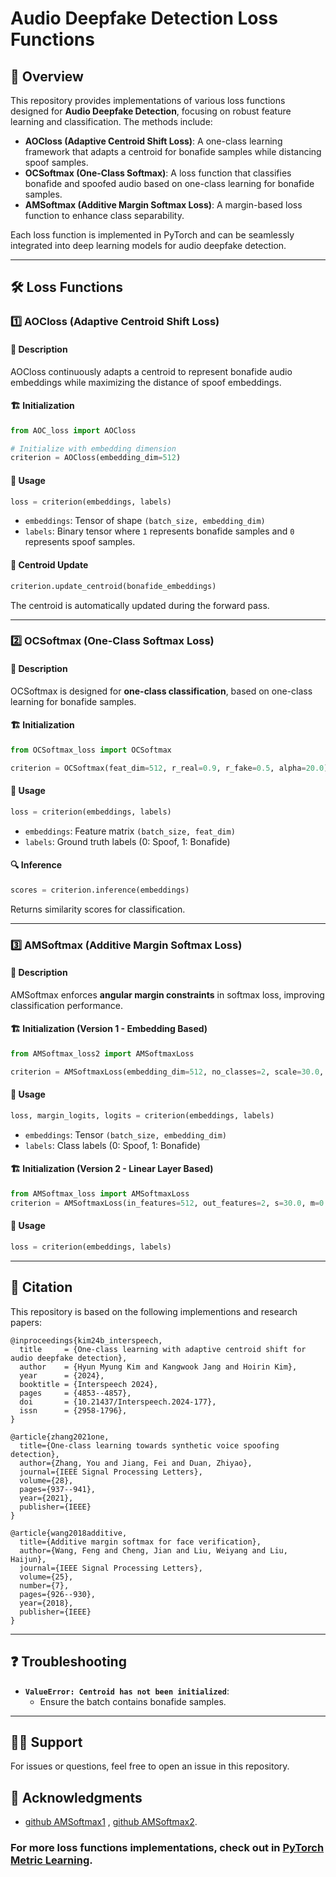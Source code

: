 # Audio Deepfake Detection Loss Functions

## 📖 Overview
This repository provides implementations of various loss functions designed for **Audio Deepfake Detection**, focusing on robust feature learning and classification. The methods include:

- **AOCloss (Adaptive Centroid Shift Loss)**: A one-class learning framework that adapts a centroid for bonafide samples while distancing spoof samples.
- **OCSoftmax (One-Class Softmax)**: A loss function that classifies bonafide and spoofed audio based on one-class learning for bonafide samples.
- **AMSoftmax (Additive Margin Softmax Loss)**: A margin-based loss function to enhance class separability.

Each loss function is implemented in PyTorch and can be seamlessly integrated into deep learning models for audio deepfake detection.

---

## 🛠️ Loss Functions

### 1️⃣ **AOCloss (Adaptive Centroid Shift Loss)**

#### 📌 Description
AOCloss continuously adapts a centroid to represent bonafide audio embeddings while maximizing the distance of spoof embeddings.

#### 🏗️ **Initialization**
```python
from AOC_loss import AOCloss

# Initialize with embedding dimension
criterion = AOCloss(embedding_dim=512)
```

#### 🔄 **Usage**
```python
loss = criterion(embeddings, labels)
```
- `embeddings`: Tensor of shape `(batch_size, embedding_dim)`
- `labels`: Binary tensor where `1` represents bonafide samples and `0` represents spoof samples.

#### 🔧 **Centroid Update**
```python
criterion.update_centroid(bonafide_embeddings)
```
The centroid is automatically updated during the forward pass.

---

### 2️⃣ **OCSoftmax (One-Class Softmax Loss)**

#### 📌 Description
OCSoftmax is designed for **one-class classification**, based on one-class learning for bonafide samples.

#### 🏗️ **Initialization**
```python
from OCSoftmax_loss import OCSoftmax

criterion = OCSoftmax(feat_dim=512, r_real=0.9, r_fake=0.5, alpha=20.0)
```

#### 🔄 **Usage**
```python
loss = criterion(embeddings, labels)
```
- `embeddings`: Feature matrix `(batch_size, feat_dim)`
- `labels`: Ground truth labels (0: Spoof, 1: Bonafide)

#### 🔍 **Inference**
```python
scores = criterion.inference(embeddings)
```
Returns similarity scores for classification.

---

### 3️⃣ **AMSoftmax (Additive Margin Softmax Loss)**

#### 📌 Description
AMSoftmax enforces **angular margin constraints** in softmax loss, improving classification performance.

#### 🏗️ **Initialization (Version 1 - Embedding Based)**
```python
from AMSoftmax_loss2 import AMSoftmaxLoss

criterion = AMSoftmaxLoss(embedding_dim=512, no_classes=2, scale=30.0, margin=0.4)
```

#### 🔄 **Usage**
```python
loss, margin_logits, logits = criterion(embeddings, labels)
```
- `embeddings`: Tensor `(batch_size, embedding_dim)`
- `labels`: Class labels (0: Spoof, 1: Bonafide)

#### 🏗️ **Initialization (Version 2 - Linear Layer Based)**
```python
from AMSoftmax_loss import AMSoftmaxLoss
criterion = AMSoftmaxLoss(in_features=512, out_features=2, s=30.0, m=0.4)
```

#### 🔄 **Usage**
```python
loss = criterion(embeddings, labels)
```
---

## 📄 Citation
This repository is based on the following implementions and research papers:
```
@inproceedings{kim24b_interspeech,
  title     = {One-class learning with adaptive centroid shift for audio deepfake detection},
  author    = {Hyun Myung Kim and Kangwook Jang and Hoirin Kim},
  year      = {2024},
  booktitle = {Interspeech 2024},
  pages     = {4853--4857},
  doi       = {10.21437/Interspeech.2024-177},
  issn      = {2958-1796},
}
```

```
@article{zhang2021one,
  title={One-class learning towards synthetic voice spoofing detection},
  author={Zhang, You and Jiang, Fei and Duan, Zhiyao},
  journal={IEEE Signal Processing Letters},
  volume={28},
  pages={937--941},
  year={2021},
  publisher={IEEE}
}
```

```
@article{wang2018additive,
  title={Additive margin softmax for face verification},
  author={Wang, Feng and Cheng, Jian and Liu, Weiyang and Liu, Haijun},
  journal={IEEE Signal Processing Letters},
  volume={25},
  number={7},
  pages={926--930},
  year={2018},
  publisher={IEEE}
}
```

---

## ❓ Troubleshooting
- **`ValueError: Centroid has not been initialized`**:
  - Ensure the batch contains bonafide samples.

---

## 🙋‍♂️ Support
For issues or questions, feel free to open an issue in this repository.

## 📢 Acknowledgments
- [github AMSoftmax1](https://github.com/tomastokar/Additive-Margin-Softmax) , [github AMSoftmax2](https://github.com/Leethony/Additive-Margin-Softmax-Loss-Pytorch).


### For more loss functions implementations, check out in [PyTorch Metric Learning](https://kevinmusgrave.github.io/pytorch-metric-learning/).
